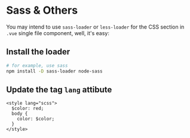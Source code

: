 # Sass & Others

You may intend to use `sass-loader` or `less-loader` for the CSS section in `.vue` single file component, well, it's easy:

## Install the loader

```bash
# for example, use sass
npm install -D sass-loader node-sass
```

## Update the tag `lang` attibute

```vue
<style lang="scss">
  $color: red;
  body {
    color: $color;
  }
</style>
```
